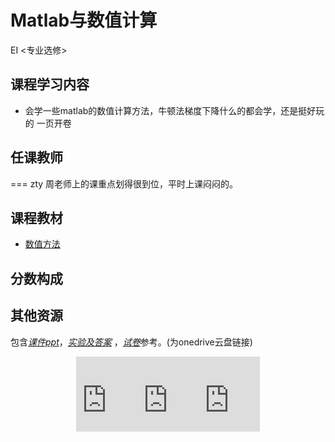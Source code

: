 # Matlab与数值计算
<div class="badges">
<span class="badge EI-badge">EI <专业选修></span>
</div>


## 课程学习内容

+ 会学一些matlab的数值计算方法，牛顿法梯度下降什么的都会学，还是挺好玩的 一页开卷

## 任课教师

=== zty
    周老师上的课重点划得很到位，平时上课闷闷的。

## 课程教材

+ [数值方法](https://pan.baidu.com/s/1trKLy1FO_UWoXQ9fGLp_GA?pwd=icic)

## 分数构成

## 其他资源

包含[*课件ppt*](https://1drv.ms/u/s!AtocDSkaQMHclVbtjy0KviS0cgKx?e=sg0IfM)，[*实验及答案*](https://1drv.ms/u/s!AtocDSkaQMHclViG8cJiSAlJYx9S?e=rdMkAa) ，[*试卷*](https://1drv.ms/u/s!AtocDSkaQMHclVdMGQyt0crQpluG?e=ctigDX)参考。(为onedrive云盘链接)

<div style="display: flex; justify-content: center; align-items: center;">
  <iframe src="https://onedrive.live.com/embed?resid=DCC1401A290D1CDA%212774&authkey=!AEPPmUxoQtLssIc" width="98" height="120" frameborder="0" scrolling="no"></iframe>
  <iframe src="https://onedrive.live.com/embed?resid=DCC1401A290D1CDA%212775&authkey=!AHrQ6I5gvETj1P8" width="98" height="120" frameborder="0" scrolling="no"></iframe>
	<iframe src="https://onedrive.live.com/embed?resid=DCC1401A290D1CDA%212776&authkey=!AFzZjhtpl0XOJdM" width="98" height="120" frameborder="0" scrolling="no"></iframe>
</div>
